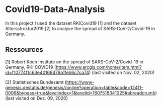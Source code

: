 # Covid19-Data-Analysis
In this project I used the dataset RKICovid19 [1] and the dataset Altersstruktur2019 [2] to analyse the spread of SARS-CoV-2/Covid-19 in Germany. 
## Ressources 
[1] Robert Koch Institute on the spread of SARS-CoV-2/Covid-19 in Germany, RKI COVID19 (https://www.arcgis.com/home/item.html?id=f10774f1c63e40168479a1feb6c7ca74) (last visited on Nov. 02, 2020)

[2] Statistisches Bundesamt (https://www-genesis.destatis.de/genesis//online?operation=table&code=12411-0006&bypass=true&levelindex=1&levelid=1607518341025#abreadcrumb) (last visited on Dez. 09, 2020)

